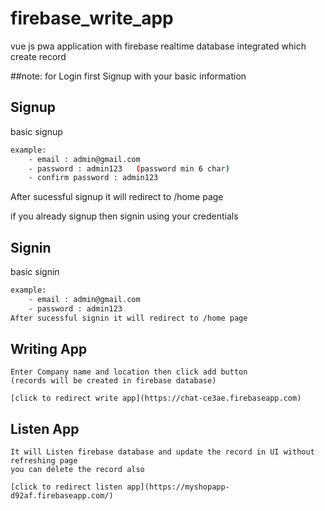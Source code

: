 # firebase_write_app
vue js pwa application with firebase realtime database integrated which create record

##note:
for Login first Signup with your basic information

## Signup
basic signup 
```bash
example:
	- email : admin@gmail.com
	- password : admin123	(password min 6 char)
	- confirm password : admin123
```
After sucessful signup it will redirect to /home page

if you already signup then signin using your credentials

## Signin
basic signin
```bash
example:
	- email : admin@gmail.com
	- password : admin123
After sucessful signin it will redirect to /home page	
```

## Writing App
	Enter Company name and location then click add button
	(records will be created in firebase database)

	[click to redirect write app](https://chat-ce3ae.firebaseapp.com)
	
## Listen App
	It will Listen firebase database and update the record in UI without refreshing page
	you can delete the record also
	
	[click to redirect listen app](https://myshopapp-d92af.firebaseapp.com/)
	
